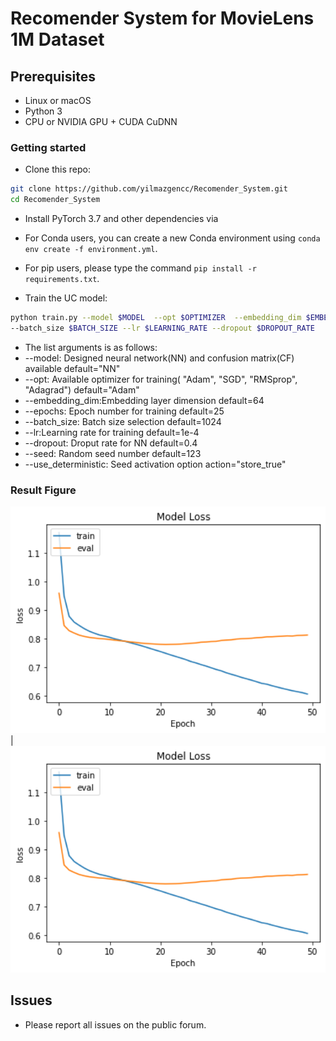 # Recomender System for MovieLens 1M Dataset

## Prerequisites
- Linux or macOS
- Python 3
- CPU or NVIDIA GPU + CUDA CuDNN 

### Getting started

- Clone this repo:
```bash
git clone https://github.com/yilmazgencc/Recomender_System.git
cd Recomender_System
```

- Install PyTorch 3.7 and other dependencies via

- For Conda users,  you can create a new Conda environment using `conda env create -f environment.yml`.

- For pip users, please type the command `pip install -r requirements.txt`.

- Train the UC model:
```bash
python train.py --model $MODEL  --opt $OPTIMIZER  --embedding_dim $EMBEDDING_DIMENSION --epochs $EPOCH_NUMBER 
--batch_size $BATCH_SIZE --lr $LEARNING_RATE --dropout $DROPOUT_RATE
```
- The list arguments is as follows:
- --model: Designed neural network(NN) and confusion matrix(CF) available default="NN"
- --opt: Available optimizer for training( "Adam", "SGD", "RMSprop", "Adagrad") default="Adam"
- --embedding_dim:Embedding layer dimension default=64
- --epochs: Epoch number for training default=25
- --batch_size: Batch size selection default=1024
- --lr:Learning rate for training  default=1e-4
- --dropout: Droput rate for NN default=0.4
- --seed: Random seed number  default=123
- --use_deterministic: Seed activation option action="store_true"
### Result Figure

<img src="imgs/NN_loss.png" width="600px"/> | <img src="imgs/NN_loss.png" width="600px"/>

## Issues

- Please report all issues on the public forum.
